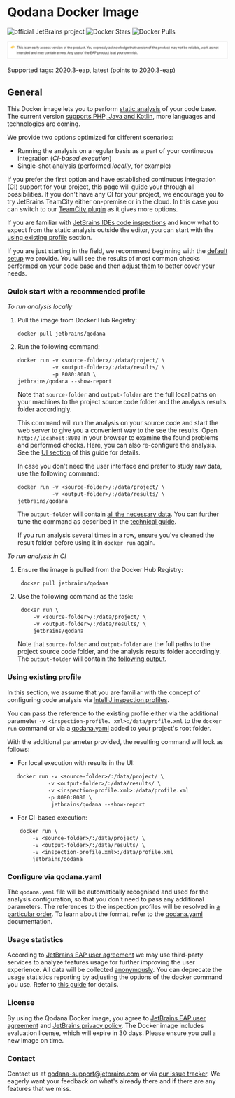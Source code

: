 # Qodana Docker Image

![official JetBrains project](https://jb.gg/badges/official-flat-square.svg)
![Docker Stars](https://img.shields.io/docker/stars/jetbrains/qodana.svg)
![Docker Pulls](https://img.shields.io/docker/pulls/jetbrains/qodana.svg)

![EAP](../resources/eap-alert.png)

Supported tags: 2020.3-eap, latest (points to 2020.3-eap)

## General

This Docker image lets you to perform [static analysis](https://en.wikipedia.org/wiki/Static_program_analysis) of your 
code base. The current version [supports PHP, Java and Kotlin](../General/supported-technologies.md), more languages and technologies are coming.

We provide two options optimized for different scenarios:
- Running the analysis on a regular basis as a part of your continuous integration (*CI-based execution*)
- Single-shot analysis (performed *locally*, for example) 

If you prefer the first option and have established continuous integration (CI) support for your project, this page 
  will guide your through all possibilities. If you don't have any CI for your project, we encourage you to try 
  JetBrains TeamCity either on-premise or in the cloud. In this case you can switch to our [TeamCity plugin](https://github.com/JetBrains/Qodana/tree/main/TeamCity%20Plugin) as it gives more options. 


If you are familiar with [JetBrains IDEs code inspections](https://www.jetbrains.com/help/idea/code-inspection.html)
and know what to expect from the static analysis outside the editor, you can start with the [using existing profile](README.md#using-existing-profile) section. 


If you are just starting in the field, we recommend beginning with the [default setup](README.md#quick-start-with-recommended-profile) we provide. You will see the 
results of most common checks performed on your code base and then [adjust them](README.md#how-configure) to better cover your needs.


### Quick start with a recommended profile

*To run analysis locally*
1) Pull the image from Docker Hub Registry: 
   ```
   docker pull jetbrains/qodana
   ```
2) Run the following command:
   ```
   docker run -v <source-folder>/:/data/project/ \
              -v <output-folder>/:/data/results/ \
              -p 8080:8080 \
   jetbrains/qodana --show-report
   ```
   Note that `source-folder` and `output-folder` are the full local paths on your machines to the project 
   source code folder and the analysis results folder accordingly.
   
   This command will run the analysis on your source code and start the web server to give you a convenient way to 
   the see the results. Open `http://locahost:8080` in your browser to examine the found problems and performed checks. Here, you can also re-configure the analysis. See the [UI section](../UI/README.md) of 
   this guide for details.

   In case you don't need the user interface and prefer to study raw data, use the following command: 
   ```
   docker run -v <source-folder>/:/data/project/ \
              -v <output-folder>/:/data/results/ \             
   jetbrains/qodana 
   ```
   
   The `output-folder` will contain [all the necessary data](../General/output.md#basic-output). You can further tune the command as described in the [technical guide](techs.md).
   
   If you run analysis several times in a row, ensure you've cleaned the result folder before using it in `docker run` again. 
   

*To run analysis in CI*
1) Ensure the image is pulled from the Docker Hub Registry:
   ```
    docker pull jetbrains/qodana
   ```
2) Use the following command as the task:
   ```
    docker run \ 
        -v <source-folder>/:/data/project/ \
        -v <output-folder>/:/data/results/ \
        jetbrains/qodana
   ```
  
   Note that `source-folder` and `output-folder` are the full paths to the project 
   source code folder, and the analysis results folder accordingly. 
   The `output-folder` will contain the [following output](../General/output.md#basic-output).
   
   
### Using existing profile

In this section, we assume that you are familiar with the concept of configuring code analysis via [IntelliJ 
inspection profiles](https://www.jetbrains.com/help/idea/customizing-profiles.html). 

You can pass the reference to the existing profile either via the additional parameter `-v <inspection-profile.
xml>:/data/profile.xml` to the `docker run` command or via a [qodana.yaml](#configure-via-qodanayaml) added to your project's root folder.

With the additional parameter provided, the resulting command will look as follows:
- For local execution with results in the UI:
 ```
    docker run -v <source-folder>/:/data/project/ \
              -v <output-folder>/:/data/results/ \
              -v <inspection-profile.xml>:/data/profile.xml
              -p 8080:8080 \
               jetbrains/qodana --show-report
   ```
- For CI-based execution:
```
    docker run \ 
        -v <source-folder>/:/data/project/ \
        -v <output-folder>/:/data/results/ \
        -v <inspection-profile.xml>:/data/profile.xml
        jetbrains/qodana
   ```
### Configure via qodana.yaml

The `qodana.yaml` file will be 
automatically recognised and used for the analysis configuration, so that you don't need to pass any additional parameters.
The references to the inspection profiles will be resolved in [a particular order](techs.md#order-of-resolving-profile). To learn about the format, refer to the [qodana.yaml](../General/qodana-yaml.md) documentation.

### Usage statistics
According to [JetBrains EAP user agreement](https://www.jetbrains.com/legal/agreements/user_eap.html) we may use third-party services to analyze features usage for further improving the user experience. All data will be collected [anonymously](https://www.jetbrains.com/company/privacy.html).
You can deprecate the usage statistics reporting by adjusting the options of the docker command you use. Refer to [this guide](techs.md) for details. 

### License
By using the Qodana Docker image, you agree to [JetBrains EAP user agreement](https://www.jetbrains.com/legal/agreements/user_eap.html) and [JetBrains privacy policy](https://www.jetbrains.com/company/privacy.html).
The Docker image includes evaluation license, which will expire in 30 days. Please ensure you pull a new image on time.

### Contact
Contact us at [qodana-support@jetbrains.com](mailto:qodana-support@jetbrains.com) or via [our issue tracker](https://youtrack.jetbrains.com/newIssue?project=QD). We eagerly want your feedback on what's already there and if there are any features that we miss.